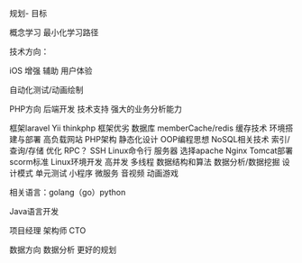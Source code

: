 规划- 目标

概念学习
最小化学习路径

技术方向：

iOS 增强 辅助 用户体验

自动化测试/动画绘制

PHP方向 后端开发 技术支持 强大的业务分析能力

框架laravel Yii thinkphp 框架优劣
数据库 memberCache/redis 缓存技术
环境搭建与部署 高负载网站
PHP架构 静态化设计 OOP编程思想
NoSQL相关技术 索引/查询/存储 优化
RPC？ SSH Linux命令行
服务器 选择apache Nginx Tomcat部署
scorm标准 Linux环境开发
高并发 多线程
数据结构和算法
数据分析/数据挖掘
设计模式
单元测试
小程序
微服务
音视频
动画游戏

相关语言：golang（go）python

Java语言开发

项目经理 架构师 CTO 

数据方向 数据分析 更好的规划
